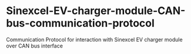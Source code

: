 # Sinexcel-EV-charger-module-CAN-bus-communication-protocol
Communication Protocol for interaction with Sinexcel EV charger module over CAN bus interface
